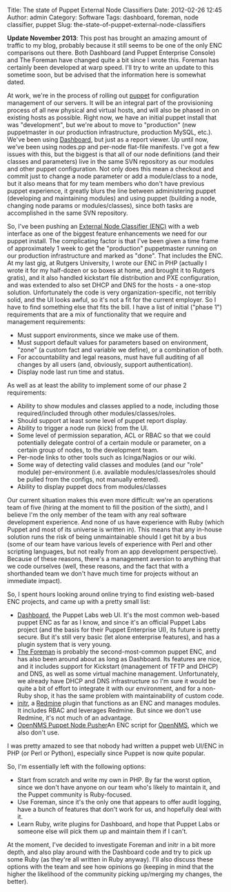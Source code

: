 Title: The state of Puppet External Node Classifiers
Date: 2012-02-26 12:45
Author: admin
Category: Software
Tags: dashboard, foreman, node classifier, puppet
Slug: the-state-of-puppet-external-node-classifiers

**Update November 2013**: This post has brought an amazing amount of
traffic to my blog, probably because it still seems to be one of the
only ENC comparisons out there. Both Dashboard (and Puppet Enterprise
Console) and The Foreman have changed quite a bit since I wrote this.
Foreman has certainly been developed at warp speed. I'll try to write an
update to this sometime soon, but be advised that the information here
is somewhat dated.

At work, we're in the process of rolling out
[puppet](http://projects.puppetlabs.com/projects/puppet) for
configuration management of our servers. It will be an integral part of
the provisioning process of all new physical and virtual hosts, and will
also be phased in on existing hosts as possible. Right now, we have an
initial puppet install that was "development", but we're about to move
to "production" (new puppetmaster in our production infrastructure,
production MySQL, etc.). We've been using
[Dashboard](http://puppetlabs.com/puppet/related-projects/dashboard/),
but just as a report viewer. Up until now, we've been using nodes.pp and
per-node flat-file manifests. I've got a few issues with this, but the
biggest is that all of our node definitions (and their classes and
parameters) live in the same SVN repository as our modules and other
puppet configuration. Not only does this mean a checkout and commit just
to change a node parameter or add a module/class to a node, but it also
means that for my team members who don't have previous puppet
experience, it greatly blurs the line between administering puppet
(developing and maintaining modules) and using puppet (building a node,
changing node params or modules/classes), since both tasks are
accomplished in the same SVN repository.

So, I've been pushing an [External Node Classifier
(ENC)](http://docs.puppetlabs.com/guides/external_nodes.html) with a web
interface as one of the biggest feature enhancements we need for our
puppet install. The complicating factor is that I've been given a time
frame of approximately 1 week to get the "production" puppetmaster
running on our production infrastructure and marked as "done". That
includes the ENC. At my last gig, at Rutgers University, I wrote our ENC
in PHP (actually I wrote it for my half-dozen or so boxes at home, and
brought it to Rutgers gratis), and it also handled kickstart file
distribution and PXE configuration, and was extended to also set DHCP
and DNS for the hosts - a one-stop solution. Unfortunately the code is
very organization-specific, not terribly solid, and the UI looks awful,
so it's not a fit for the current employer. So I have to find something
else that fits the bill. I have a list of initial ("phase 1")
requirements that are a mix of functionality that we require and
management requirements:

-   Must support environments, since we make use of them.
-   Must support default values for parameters based on environment,
    "zone" (a custom fact and variable we define), or a combination of
    both.
-   For accountability and legal reasons, must have full auditing of all
    changes by all users (and, obviously, support authentication).
-   Display node last run time and status.

As well as at least the ability to implement some of our phase 2
requirements:

-   Ability to show modules and classes applied to a node, including
    those required/included through other modules/classes/roles.
-   Should support at least some level of puppet report display.
-   Ability to trigger a node run (kick) from the UI.
-   Some level of permission separation, ACL or RBAC so that we could
    potentially delegate control of a certain module or parameter, on a
    certain group of nodes, to the development team.
-   Per-node links to other tools such as Icinga/Nagios or our wiki.
-   Some way of detecting valid classes and modules (and our "role"
    module) per-environment (i.e. available modules/classes/roles should
    be pulled from the configs, not manually entered).
-   Ability to display puppet docs from modules/classes

Our current situation makes this even more difficult: we're an
operations team of five (hiring at the moment to fill the position of
the sixth), and I believe I'm the only member of the team with any real
software development experience. And none of us have experience with
Ruby (which Puppet and most of its universe is written in). This means
that any in-house solution runs the risk of being unmaintainable should
I get hit by a bus (some of our team have various levels of experience
with Perl and other scripting languages, but not really from an app
development perspective). Because of these reasons, there's a management
aversion to anything that we code ourselves (well, these reasons, and
the fact that with a shorthanded team we don't have much time for
projects without an immediate impact).

So, I spent hours looking around online trying to find existing
web-based ENC projects, and came up with a pretty small list:

-   [Dashboard](http://puppetlabs.com/puppet/related-projects/dashboard/),
    the Puppet Labs web UI. It's the most common web-based puppet ENC as
    far as I know, and since it's an official Puppet Labs project (and
    the basis for their Puppet Enterprise UI), its future is pretty
    secure. But it's still very basic (let alone enterprise features),
    and has a plugin system that is very young.
-   [The Foreman](http://theforeman.org/projects/foreman) is probably
    the second-most-common puppet ENC, and has also been around about as
    long as Dashboard. Its features are nice, and it includes support
    for Kickstart (management of TFTP and DHCP) and DNS, as well as some
    virtual machine management. Unfortunately, we already have DHCP and
    DNS infrastructure so I'm sure it would be quite a bit of effort to
    integrate it with our environment, and for a non-Ruby shop, it has
    the same problem with maintainability of custom code.
-   [initr](http://www.ingent.net/projects/initr/wiki), a
    [Redmine](http://www.redmine.org/) plugin that functions as an ENC
    and manages modules. It includes RBAC and leverages Redmine. But
    since we don't use Redmine, it's not much of an advantage.
-   [OpenNMS Puppet Node
    Pusher](http://www.gitorious.org/opennms-puppet-node-pusher)An ENC
    script for [OpenNMS](http://www.opennms.org/), which we also don't
    use.

I was pretty amazed to see that nobody had written a puppet web UI/ENC
in PHP (or Perl or Python), especially since Puppet is now quite
popular.

So, I'm essentially left with the following options:

-   Start from scratch and write my own in PHP. By far the worst option,
    since we don't have anyone on our team who's likely to maintain it,
    and the Puppet community is Ruby-focused.
-   Use Foreman, since it's the only one that appears to offer audit
    logging, have a bunch of features that don't work for us, and
    hopefully deal with it.
-   Learn Ruby, write plugins for Dashboard, and hope that Puppet Labs
    or someone else will pick them up and maintain them if I can't.

At the moment, I've decided to investigate Foreman and initr in a bit
more depth, and also play around with the Dashboard code and try to pick
up some Ruby (as they're all written in Ruby anyway). I'll also discuss
these options with the team and see how opinions go (keeping in mind
that the higher the likelihood of the community picking up/merging my
changes, the better).
